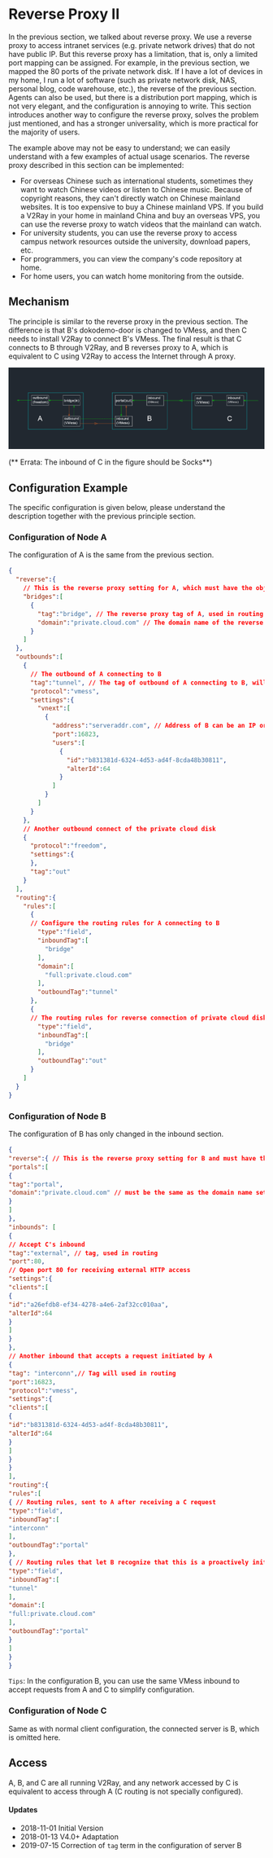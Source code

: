 # Reverse Proxy II

In the previous section, we talked about reverse proxy. We use a reverse proxy to access intranet services (e.g. private network drives) that do not have public IP. But this reverse proxy has a limitation, that is, only a limited port mapping can be assigned. For example, in the previous section, we mapped the 80 ports of the private network disk. If I have a lot of devices in my home, I run a lot of software (such as private network disk, NAS, personal blog, code warehouse, etc.), the reverse of the previous section. Agents can also be used, but there is a distribution port mapping, which is not very elegant, and the configuration is annoying to write. This section introduces another way to configure the reverse proxy, solves the problem just mentioned, and has a stronger universality, which is more practical for the majority of users.

The example above may not be easy to understand; we can easily understand with a few examples of actual usage scenarios. The reverse proxy described in this section can be implemented:
- For overseas Chinese such as international students, sometimes they want to watch Chinese videos or listen to Chinese music. Because of copyright reasons, they can't directly watch on Chinese mainland websites. It is too expensive to buy a Chinese mainland VPS. If you build a V2Ray in your home in mainland China and buy an overseas VPS, you can use the reverse proxy to watch videos that the mainland can watch.
- For university students, you can use the reverse proxy to access campus network resources outside the university, download papers, etc.
- For programmers, you can view the company's code repository at home.
- For home users, you can watch home monitoring from the outside.

## Mechanism

The principle is similar to the reverse proxy in the previous section. The difference is that B's dokodemo-door is changed to VMess, and then C needs to install V2Ray to connect B's VMess. The final result is that C connects to B through V2Ray, and B reverses proxy to A, which is equivalent to C using V2Ray to access the Internet through A proxy.

![](../resource/images/block_of_reverse-vmess.png)

(** Errata: The inbound of C in the figure should be Socks**)

## Configuration Example

The specific configuration is given below, please understand the description together with the previous principle section.

### Configuration of Node A

The configuration of A is the same from the previous section.

```json
{  
  "reverse":{ 
    // This is the reverse proxy setting for A, which must have the object of the following bridge
    "bridges":[  
      {  
        "tag":"bridge", // The reverse proxy tag of A, used in routing
        "domain":"private.cloud.com" // The domain name of the reverse proxy communication between A and B can be self-assigned. It may not be bought from the domain registry service provider, but it must be consistent with the reverse configured domain name in B below.
      }
    ]
  },
  "outbounds":[
    {  
      // The outbound of A connecting to B  
      "tag":"tunnel", // The tag of outbound of A connecting to B, will be used in the following routing setting
      "protocol":"vmess",
      "settings":{  
        "vnext":[  
          {  
            "address":"serveraddr.com", // Address of B can be an IP or a domian
            "port":16823,
            "users":[  
              {  
                "id":"b831381d-6324-4d53-ad4f-8cda48b30811",
                "alterId":64
              }
            ]
          }
        ]
      }
    },
    // Another outbound connect of the private cloud disk    
    {  
      "protocol":"freedom",
      "settings":{  
      },
      "tag":"out"
    }
  ],
  "routing":{  
    "rules":[  
      {  
      // Configure the routing rules for A connecting to B
        "type":"field",
        "inboundTag":[  
          "bridge"
        ],
        "domain":[  
          "full:private.cloud.com"
        ],
        "outboundTag":"tunnel"
      },
      {  
      // The routing rules for reverse connection of private cloud disk
        "type":"field",
        "inboundTag":[  
          "bridge"
        ],
        "outboundTag":"out"
      }
    ]    
  }
}
```

### Configuration of Node B

The configuration of B has only changed in the inbound section.

```json
{ 
"reverse":{ // This is the reverse proxy setting for B and must have the following portals object
"portals":[ 
{ 
"tag":"portal",
"domain":"private.cloud.com" // must be the same as the domain name set by A above
}
]
},
"inbounds": [
{ 
// Accept C's inbound
"tag":"external", // tag, used in routing
"port":80,
// Open port 80 for receiving external HTTP access 
"settings":{ 
"clients":[ 
{ 
"id":"a26efdb8-ef34-4278-a4e6-2af32cc010aa",
"alterId":64
}
]
}
},
// Another inbound that accepts a request initiated by A
{ 
"tag": "interconn",// Tag will used in routing
"port":16823,
"protocol":"vmess",
"settings":{ 
"clients":[ 
{ 
"id":"b831381d-6324-4d53-ad4f-8cda48b30811",
"alterId":64
}
]
}
}
],
"routing":{ 
"rules":[ 
{ // Routing rules, sent to A after receiving a C request
"type":"field",
"inboundTag":[ 
"interconn"
],
"outboundTag":"portal"
},
{ // Routing rules that let B recognize that this is a proactively initiated reverse proxy connection
"type":"field",
"inboundTag":[ 
"tunnel"
],
"domain":[ 
"full:private.cloud.com"
],
"outboundTag":"portal"
}
]
}
}
```


`Tips`: In the configuration B, you can use the same VMess inbound to accept requests from A and C to simplify configuration.

### Configuration of Node C

Same as with normal client configuration, the connected server is B, which is omitted here.

## Access

A, B, and C are all running V2Ray, and any network accessed by C is equivalent to access through A (C routing is not specially configured).


#### Updates

- 2018-11-01 Initial Version
- 2018-01-13 V4.0+ Adaptation
- 2019-07-15 Correction of `tag` term in the configuration of server B
